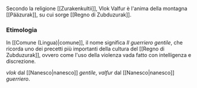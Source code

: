 Secondo la religione [[Zurakenkultii]], Vlok Valfur è l'anima della montagna [[Pääzurak]], su cui sorge [[Regno di Zubduzurak]]. 

### Etimologia
In [[Comune (Lingua)|comune]], il nome significa *Il guerriero gentile*, che ricorda uno dei precetti più importanti della cultura del [[Regno di Zubduzurak]], ovvero come l'uso della violenza vada fatto con intelligenza e discrezione. 

*vlok* dal [[Nanesco|nanesco]] *gentile*, *valfur* dal [[Nanesco|nanesco]] *guerriero*.